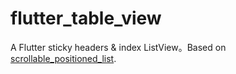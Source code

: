# flutter_table_view
A Flutter sticky headers &amp; index ListView。Based on [scrollable_positioned_list](https://pub.flutter-io.cn/packages/scrollable_positioned_list). 
